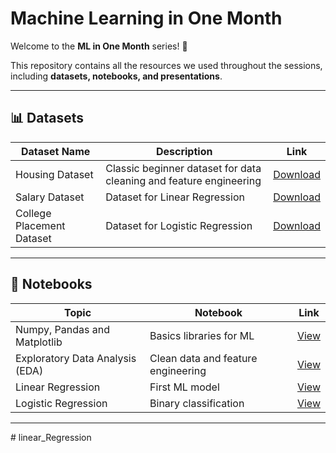 # Machine Learning in One Month

Welcome to the **ML in One Month** series! 🚀

This repository contains all the resources we used throughout the sessions, including **datasets, notebooks, and presentations**.

---

## 📊 Datasets

| Dataset Name | Description | Link |
| --- | --- | --- |
| Housing Dataset | Classic beginner dataset for data cleaning and feature engineering | [Download](https://www.kaggle.com/datasets/vrajesh0sharma7/housingdata-aspdc) |
| Salary Dataset | Dataset for Linear Regression | [Download](https://www.kaggle.com/datasets/vrajesh0sharma7/salary-dataset-aspdc) |
| College Placement Dataset | Dataset for Logistic Regression | [Download](https://www.kaggle.com/datasets/vrajesh0sharma7/college-student-placement) |

---

## 📒 Notebooks

| Topic | Notebook | Link |
| --- | --- | --- |
| Numpy, Pandas and Matplotlib | Basics libraries for ML | [View](YOUR_LINK_HERE) |
| Exploratory Data Analysis (EDA) | Clean data and feature engineering | [View](https://www.kaggle.com/code/vrajesh0sharma7/session-2-eda/notebook) |
| Linear Regression | First ML model | [View](YOUR_LINK_HERE) |
| Logistic Regression | Binary classification | [View](YOUR_LINK_HERE) |

---

#   l i n e a r _ R e g r e s s i o n 
 
 
 
